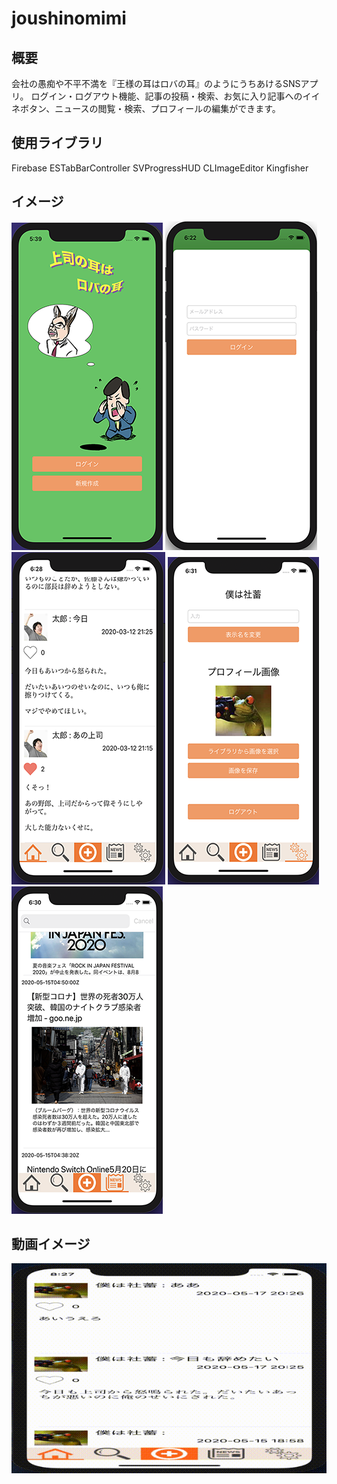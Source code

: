 # joushinomimi
## 概要
会社の愚痴や不平不満を『王様の耳はロバの耳』のようにうちあけるSNSアプリ。
ログイン・ログアウト機能、記事の投稿・検索、お気に入り記事へのイイネボタン、ニュースの閲覧・検索、プロフィールの編集ができます。

## 使用ライブラリ
Firebase
ESTabBarController
SVProgressHUD
CLImageEditor
Kingfisher

## イメージ
![joushinomimiイメージ1.png](joushinomimi1.png)
![joushinomimiイメージ2.png](joushinomimi2.png)
![joushinomimiイメージ3.png](joushinomimi3.png)
![joushinomimiイメージ4.png](joushinomimi4.png)
![joushinomimiイメージ4.png](joushinomimi5.png)

## 動画イメージ
![](6.5動画.gif)
